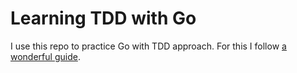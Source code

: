 # Learning TDD with Go

I use this repo to practice Go with TDD approach. For this I follow [a wonderful guide](https://quii.gitbook.io/learn-go-with-tests/).